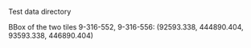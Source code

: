 Test data directory

BBox of the two tiles 9-316-552, 9-316-556: (92593.338, 444890.404, 93593.338, 446890.404)